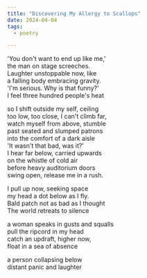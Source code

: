 ```yaml
---
title: "Discovering My Allergy to Scallops"
date: 2024-04-04
tags:
  - poetry

---
```


'You don't want to end up like me,'   
the man on stage screeches.    
Laughter unstoppable now, like   
a falling body embracing gravity.    
'I'm serious. Why is that funny?'    
I feel three hundred people's heat  

so I shift outside my self, ceiling    
too low, too close, I can't climb far,    
watch myself from above, stumble    
past seated and slumped patrons    
into the comfort of a dark aisle    
'It wasn't that bad, was it?'    
I hear far below, carried upwards    
on the whistle of cold air    
before heavy auditorium doors      
swing open, release me in a rush.   

I pull up now, seeking space   
my head a dot below as I fly.    
Bald patch not as bad as I thought   
The world retreats to silence    

a woman speaks in gusts and squalls     
pull the ripcord in my head    
catch an updraft, higher now,    
float in a sea of absence    

a person collapsing below    
distant panic and laughter    
